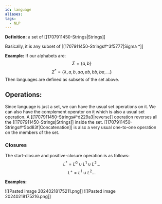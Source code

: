 ```yaml
---
id: language
aliases: 
tags:
  - NLP
---
```

**Definition:** a set of [[1707911450-Strings|Strings]] 

Basically, it is any subset of [[1707911450-Strings#^3f5777|Sigma *]]

**Example:**
If our alphabets are:
$$\Sigma = \{a, b\}$$
$$\Sigma^* = \{\lambda, a, b, aa, ab, bb, ba, \dots\}$$
Then languages are defined as subsets of the set above.

## Operations:
Since language is just a set, we can have the usual set operations on it. 
We can also have the complement operator on it which is also a usual set operation.
A [[1707911450-Strings#^d229a3|reverse]] operation reverses all the [[1707911450-Strings|Strings]] inside the set.
[[1707911450-Strings#^5bd83f|Concatenation]] is also a very usual one-to-one operation on the members of the set.

### Closures
The start-closure and positive-closure operation is as follows:
$$L^* = L^0 \cup L^1 \cup L^2 \dots$$
$$L^+ = L^1  \cup L^2 \dots$$

**Examples:**

![[Pasted image 20240218175211.png]]
![[Pasted image 20240218175216.png]]